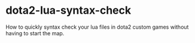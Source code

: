 # dota2-lua-syntax-check
How to quickly syntax check your lua files in dota2 custom games without having to start the map.
